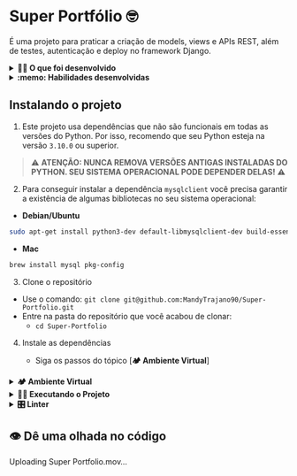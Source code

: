 # Super Portfólio 🤓

É uma projeto para praticar a criação de models, views e APIs REST, além de testes, autenticação e deploy no framework Django.

<details>
<summary><strong>🧑‍💻 O que foi desenvolvido</strong></summary>

Desenvolvi uma API para gerenciamento de dados de perfil e projetos em um super portfólio.

</details>

<details>
  <summary><strong>:memo: Habilidades desenvolvidas </strong></summary>

Neste projeto, aprendi a:

- Utilizar o _Django REST Framework_ para criar endpoints com entidades aninhadas.
- Utilizar o módulo _Simple JWT_ para implementar autenticação no Django REST Framework.
  
</details>



## Instalando o projeto

1. Este projeto usa dependências que não são funcionais em todas as versões do Python. Por isso, recomendo que seu Python esteja na versão `3.10.0` ou superior. 
  
> ⚠️ **ATENÇÃO: NUNCA REMOVA VERSÕES ANTIGAS INSTALADAS DO PYTHON. SEU SISTEMA OPERACIONAL PODE DEPENDER DELAS!** ⚠️

2. Para conseguir instalar a dependência `mysqlclient` você precisa garantir a existência de algumas bibliotecas no seu sistema operacional:

- **Debian/Ubuntu**

```bash
sudo apt-get install python3-dev default-libmysqlclient-dev build-essential pkg-config
```

- **Mac**

```bash
brew install mysql pkg-config
```

3. Clone o repositório

- Use o comando: `git clone git@github.com:MandyTrajano90/Super-Portfolio.git`
- Entre na pasta do repositório que você acabou de clonar:
  - `cd Super-Portfolio`

4. Instale as dependências

    - Siga os passos do tópico [**🏕️ Ambiente Virtual**]

<details>
  <summary><strong>🏕️ Ambiente Virtual</strong></summary>
  O Python oferece um recurso chamado de ambiente virtual, onde permite sua máquina rodar sem conflitos, diferentes tipos de projetos com diferentes versões de bibliotecas.

  1. **criar o ambiente virtual**

  ```bash
  python3 -m venv .venv
  ```

  2. **ativar o ambiente virtual**

  ```bash
  source .venv/bin/activate
  ```

  3. **instalar as dependências no ambiente virtual**

  ```bash
  python3 -m pip install -r dev-requirements.txt
  ```

  Com o seu ambiente virtual ativo, as dependências serão instaladas neste ambiente.
  Quando precisar desativar o ambiente virtual, execute o comando `deactivate`. Lembre-se de ativar novamente quando voltar a trabalhar no projeto.

</details>

<details>
  <summary><strong>🏃🏾 Executando o Projeto</strong></summary>
  As notícias estarão armazenadas no nosso banco de dados.

  <strong>MySQL</strong>

  Para a realização deste projeto, utilizei um banco de dados chamado `spotnews_database`.

  Para rodar o MySQL via Docker execute os seguintes comandos na raiz do projeto:

  ```bash
  docker build -t spotnews-db .
  docker run -d -p 3306:3306 --name=spotnews-mysql-container -e MYSQL_ROOT_PASSWORD=password -e MYSQL_DATABASE=spotnews_database spotnews-db
  ```
  
  Esses comandos irão fazer o build da imagem e subir o container.
  
  Lembre-se de que o MySQL utiliza por padrão a porta 3306. Se já houver outro serviço utilizando esta porta, considere desativá-lo ou mudar a porta no comando acima.

</details>

<details>
<summary><strong>🎛 Linter</strong></summary>

Para garantir a qualidade do código, utilizei nesse projeto o linter `Flake8`. Assim o código fica alinhado com as boas práticas de desenvolvimento, sendo mais legível e de fácil manutenção! Para poder executar o `Flake8`, certifique-se de ter seguido os passos do tópico [**🏕️ Ambiente Virtual**] dentro do repositório.

Para rodá-lo localmente no repositório, execute o comando a seguir:

```bash
python3 -m flake8
```

Se a análise do `Flake8` encontrar problemas no seu código, tais problemas serão mostrados no seu terminal. Se não houver problema no seu código, nada será impresso no seu terminal.

</details>


## 👁️ Dê uma olhada no código


Uploading Super Portfolio.mov…




<!-- Olá, Tryber!
Esse é apenas um arquivo inicial para o README do seu projeto.
É essencial que você preencha esse documento por conta própria, ok?
Não deixe de usar nossas dicas de escrita de README de projetos, e deixe sua criatividade brilhar!
:warning: IMPORTANTE: você precisa deixar nítido:
- quais arquivos/pastas foram desenvolvidos por você; 
- quais arquivos/pastas foram desenvolvidos por outra pessoa estudante;
- quais arquivos/pastas foram desenvolvidos pela Trybe.
-->
